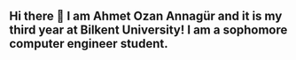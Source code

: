 ## Hi there 👋 I am Ahmet Ozan Annagür and it is my third year at Bilkent University! I am a sophomore computer engineer student.

<!--
**AhmetOzanAnnagur/AhmetOzanAnnagur** is a ✨ _special_ ✨ repository because its `README.md` (this file) appears on your GitHub profile.

Here are some ideas to get you started:

- 🔭 I’m currently working on ...
- 🌱 I’m currently learning ...
- 👯 I’m looking to collaborate on ...
- 🤔 I’m looking for help with ...
- 💬 Ask me about ...
- 📫 How to reach me: ...
- 😄 Pronouns: ...
- ⚡ Fun fact: ...
-->
